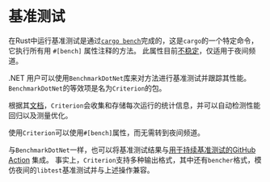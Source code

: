 # 基准测试

在Rust中运行基准测试是通过[`cargo bench`][cargo-bench]完成的，这是`cargo`的一个特定命令，它执行所有用 `#[bench]` 属性注释的方法。
此属性目前[不稳定][bench-unstable]，仅适用于夜间频道。

.NET 用户可以使用`BenchmarkDotNet`库来对方法进行基准测试并跟踪其性能。
`BenchmarkDotNet`的等效项是名为`Criterion`的包。

根据其[文档][criterion-docs]，`Criterion`会收集和存储每次运行的统计信息，并可以自动检测性能回归以及测量优化。

使用`Criterion`可以使用`#[bench]`属性，而无需转到夜间频道。

与`BenchmarkDotNet`一样，也可以将基准测试结果与[用于持续基准测试的GitHub Action][gh-action-bench] 集成。
事实上，`Criterion`支持多种输出格式，其中还有`bencher`格式，模仿夜间的`libtest`基准测试并与上述操作兼容。

[cargo-bench]: https://doc.rust-lang.org/cargo/commands/cargo-bench.html
[bench-unstable]: https://doc.rust-lang.org/rustc/tests/index.html#test-attributes
[criterion-docs]: https://bheisler.github.io/criterion.rs/book/index.html
[gh-action-bench]: https://github.com/benchmark-action/github-action-benchmark
